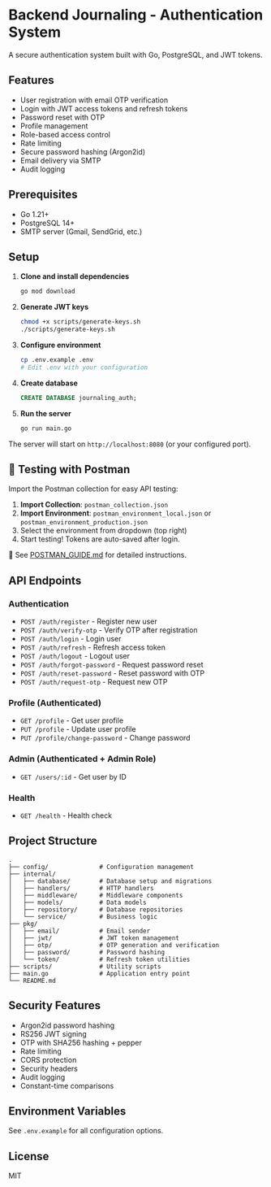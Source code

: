 # Backend Journaling - Authentication System

A secure authentication system built with Go, PostgreSQL, and JWT tokens.

## Features

- User registration with email OTP verification
- Login with JWT access tokens and refresh tokens
- Password reset with OTP
- Profile management
- Role-based access control
- Rate limiting
- Secure password hashing (Argon2id)
- Email delivery via SMTP
- Audit logging

## Prerequisites

- Go 1.21+
- PostgreSQL 14+
- SMTP server (Gmail, SendGrid, etc.)

## Setup

1. **Clone and install dependencies**
   ```bash
   go mod download
   ```

2. **Generate JWT keys**
   ```bash
   chmod +x scripts/generate-keys.sh
   ./scripts/generate-keys.sh
   ```

3. **Configure environment**
   ```bash
   cp .env.example .env
   # Edit .env with your configuration
   ```

4. **Create database**
   ```sql
   CREATE DATABASE journaling_auth;
   ```

5. **Run the server**
   ```bash
   go run main.go
   ```

The server will start on `http://localhost:8080` (or your configured port).

## 🧪 Testing with Postman

Import the Postman collection for easy API testing:

1. **Import Collection**: `postman_collection.json`
2. **Import Environment**: `postman_environment_local.json` or `postman_environment_production.json`
3. Select the environment from dropdown (top right)
4. Start testing! Tokens are auto-saved after login.

📖 See [POSTMAN_GUIDE.md](POSTMAN_GUIDE.md) for detailed instructions.

## API Endpoints

### Authentication
- `POST /auth/register` - Register new user
- `POST /auth/verify-otp` - Verify OTP after registration
- `POST /auth/login` - Login user
- `POST /auth/refresh` - Refresh access token
- `POST /auth/logout` - Logout user
- `POST /auth/forgot-password` - Request password reset
- `POST /auth/reset-password` - Reset password with OTP
- `POST /auth/request-otp` - Request new OTP

### Profile (Authenticated)
- `GET /profile` - Get user profile
- `PUT /profile` - Update user profile
- `PUT /profile/change-password` - Change password

### Admin (Authenticated + Admin Role)
- `GET /users/:id` - Get user by ID

### Health
- `GET /health` - Health check

## Project Structure

```
.
├── config/              # Configuration management
├── internal/
│   ├── database/        # Database setup and migrations
│   ├── handlers/        # HTTP handlers
│   ├── middleware/      # Middleware components
│   ├── models/          # Data models
│   ├── repository/      # Database repositories
│   └── service/         # Business logic
├── pkg/
│   ├── email/           # Email sender
│   ├── jwt/             # JWT token management
│   ├── otp/             # OTP generation and verification
│   ├── password/        # Password hashing
│   └── token/           # Refresh token utilities
├── scripts/             # Utility scripts
├── main.go              # Application entry point
└── README.md
```

## Security Features

- Argon2id password hashing
- RS256 JWT signing
- OTP with SHA256 hashing + pepper
- Rate limiting
- CORS protection
- Security headers
- Audit logging
- Constant-time comparisons

## Environment Variables

See `.env.example` for all configuration options.

## License

MIT
